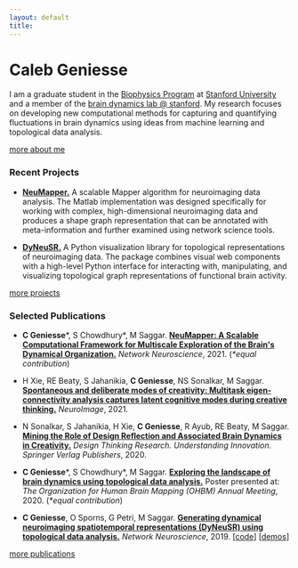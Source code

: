 ```yaml
---
layout: default
title: 
---
```



# Caleb Geniesse




I am a graduate student in the [Biophysics Program](http://med.stanford.edu/biophysics.html) at [Stanford University](https://www.stanford.edu/) and a member of the [brain dynamics lab @ stanford](https://braindynamicslab.github.io). My research focuses on developing new computational methods for capturing and quantifying fluctuations in brain dynamics using ideas from machine learning and topological data analysis.

<div class="more">
	<a href="about-me/">more about me</a>
</div>



### Recent Projects

- **[NeuMapper.](https://braindynamicslab.github.io/neumapper/)**&nbsp;A scalable Mapper algorithm for neuroimaging data analysis. The Matlab implementation was designed specifically for working with complex, high-dimensional neuroimaging data and produces a shape graph representation that can be annotated with meta-information and further examined using network science tools.

- **[DyNeuSR.](https://braindynamicslab.github.io/dyneusr/)**&nbsp;A Python visualization library for topological representations of neuroimaging data. The package combines visual web components with a high-level Python interface for interacting with, manipulating, and visualizing topological graph representations of functional brain activity.



<div class="more">
	<a href="projects/">more projects</a>
</div>



### Selected Publications

- **C Geniesse**\*, S Chowdhury\*, M Saggar. **[NeuMapper: A Scalable Computational Framework for Multiscale Exploration of the Brain's Dynamical Organization.](https://doi.org/10.1162/netn_a_00229)** *Network Neuroscience*, 2021. (*\*equal contribution*) 

- H Xie, RE Beaty, S Jahanikia, **C Geniesse**, NS Sonalkar, M Saggar. **[Spontaneous and deliberate modes of creativity: Multitask eigen-connectivity analysis captures latent cognitive modes during creative thinking.](https://doi.org/10.1016/j.neuroimage.2021.118531)** *NeuroImage*, 2021.

- N Sonalkar, S Jahanikia, H Xie, **C Geniesse**, R Ayub, RE Beaty, M Saggar. **[Mining the Role of Design Reflection and Associated Brain Dynamics in Creativity.](https://doi.org/10.1007/978-3-030-28960-7_10)** *Design Thinking Research. Understanding Innovation. Springer Verlag Publishers*, 2020.

- **C Geniesse**\*, S Chowdhury\*, M Saggar. **[Exploring the landscape of brain dynamics using topological data analysis.](https://github.com/calebgeniesse/calebgeniesse.github.io/blob/master/public/posters/Geniesse-Chowdhury-2020-OHBM.pdf)** Poster presented at: *The Organization for Human Brain Mapping (OHBM) Annual Meeting*, 2020. (*\*equal contribution*) 

- **C Geniesse**, O Sporns, G Petri, M Saggar. **[Generating dynamical neuroimaging spatiotemporal representations (DyNeuSR) using topological data analysis.](https://doi.org/10.1162/netn_a_00093)** *Network Neuroscience*, 2019. [[code](https://braindynamicslab.github.io/dyneusr)] [[demos](https://braindynamicslab.github.io/dyneusr/demo/)]



<div class="more">
	<a href="publications/">more publications</a>
</div>
